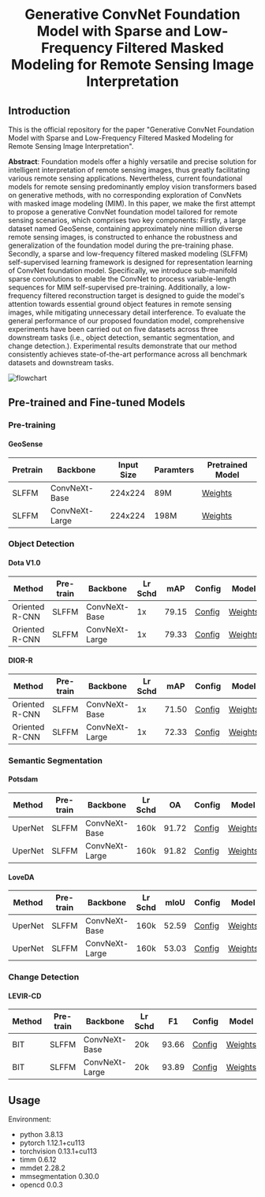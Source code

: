# <center> Generative ConvNet Foundation Model with Sparse and Low-Frequency Filtered Masked Modeling for Remote Sensing Image Interpretation <center>

Introduction
---
This is the official repository for the paper "Generative ConvNet Foundation Model with Sparse and Low-Frequency Filtered Masked Modeling for Remote Sensing Image Interpretation".


**Abstract**: Foundation models offer a highly versatile and precise solution for intelligent interpretation of remote sensing images, thus greatly facilitating various remote sensing applications. Nevertheless, current foundational models for remote sensing predominantly employ vision transformers based on generative methods, with no corresponding exploration of ConvNets with masked image modeling (MIM). In this paper, we make the first attempt to propose a generative ConvNet foundation model tailored for remote sensing scenarios, which comprises two key components: Firstly, a large dataset named GeoSense, containing approximately nine million diverse remote sensing images, is constructed to enhance the robustness and generalization of the foundation model during the pre-training phase. Secondly, a sparse and low-frequency filtered masked modeling (SLFFM) self-supervised learning framework is designed for representation learning of ConvNet foundation model. Specifically, we introduce sub-manifold sparse convolutions to enable the ConvNet to process variable-length sequences for MIM self-supervised pre-training. Additionally, a low-frequency filtered reconstruction target is designed to guide the model's attention towards essential ground object features in remote sensing images, while mitigating unnecessary detail interference. To evaluate the general performance of our proposed foundation model, comprehensive experiments have been carried out on five datasets across three downstream tasks (i.e., object detection, semantic segmentation, and change detection.). Experimental results demonstrate  that our method consistently achieves state-of-the-art performance across all benchmark datasets and downstream tasks.

![flowchart](https://github.com/HIT-SIRS/SLFFM/assets/114158053/614d3211-da3e-44cf-9ed4-43f6b6e694b9)

## Pre-trained and Fine-tuned Models

### Pre-training

#### GeoSense

| Pretrain | Backbone      | Input Size | Paramters | Pretrained Model |
|----------|---------------|---------|-----------|------------------|
| SLFFM    | ConvNeXt-Base | 224x224 | 89M       | [Weights](<https://pan.baidu.com/s/1T5gmsvLh7mmGbzHI6r8gWw?pwd=ewjg>)|
|  SLFFM   | ConvNeXt-Large| 224x224 | 198M      | [Weights](<https://pan.baidu.com/s/1fTesshqGB3UCjYDP7jwWKQ?pwd=5yxn>)|

### Object Detection

#### Dota V1.0

| Method         | Pre-train | Backbone       | Lr Schd | mAP   | Config                                                                                                                | Model                                   |
|----------------|-----------|----------------|---------|-------|-----------------------------------------------------------------------------------------------------------------------|-----------------------------------------|
| Oriented R-CNN | SLFFM     | ConvNeXt-Base  | 1x      | 79.15 | [Config](<https://github.com/HIT-SIRS/SLFFM/blob/main/ObjectDetection/configs/convnext/convnext_base_rcnn_dota.py>)   | [Weights](<https://pan.baidu.com/s/16llItvVn6iOXino1FNiDhQ?pwd=shcp>)  |
| Oriented R-CNN | SLFFM     | ConvNeXt-Large | 1x      | 79.33 | [Config](<https://github.com/HIT-SIRS/SLFFM/blob/main/ObjectDetection/configs/convnext/convnext_large_rcnn_dota.py>)  | [Weights](<https://pan.baidu.com/s/1X8LkrECyAfCXOaGFsm-dBw?pwd=oq36>)  |

#### DIOR-R

| Method         | Pre-train | Backbone       | Lr Schd | mAP   | Config                                                                                                                  | Model                                                                                                               |
|----------------|-----------|----------------|---------|-------|-------------------------------------------------------------------------------------------------------------------------|---------------------------------------------------------------------------------------------------------------------|
| Oriented R-CNN | SLFFM     | ConvNeXt-Base  | 1x      | 71.50 | [Config](<https://github.com/HIT-SIRS/SLFFM/blob/main/ObjectDetection/configs/convnext/convnext_base_rcnn_dior.py>)     | [Weights](<https://pan.baidu.com/s/1ySSJZ596n8TYzcRubSqYPw?pwd=aczh>)                                                                              |
| Oriented R-CNN | SLFFM     | ConvNeXt-Large | 1x      | 72.33 | [Config](<https://github.com/HIT-SIRS/SLFFM/blob/main/ObjectDetection/configs/convnext/convnext_large_rcnn_dior.py>)    | [Weights](<https://pan.baidu.com/s/1rTCTfy3KGFJor4Hyd4zDRQ?pwd=hrpc>) |

### Semantic Segmentation

#### Potsdam

| Method   | Pre-train | Backbone       | Lr Schd | OA    | Config                                                                                                        | Model                                   |
|----------|-----------|----------------|---------|-------|---------------------------------------------------------------------------------------------------------------|-----------------------------------------|
| UperNet  | SLFFM     | ConvNeXt-Base  | 160k    | 91.72 | [Config](<https://github.com/HIT-SIRS/SLFFM/blob/main/SemanticSegmentation/configs/convnext_b_potsdam.py>)    | [Weights](<https://pan.baidu.com/s/1G7t-zao0crIuaOJ8AsRqaQ?pwd=28gt>)  |
| UperNet  | SLFFM     | ConvNeXt-Large | 160k    | 91.82 | [Config](<https://github.com/HIT-SIRS/SLFFM/blob/main/SemanticSegmentation/configs/convnext_l_potsdam.py>)    | [Weights](<https://pan.baidu.com/s/1fIAXmBhk2kuviXFyIXRJtQ?pwd=ascd>)  |

#### LoveDA

| Method   | Pre-train | Backbone       | Lr Schd | mIoU  | Config                                                                                                    | Model                                   |
|----------|-----------|----------------|---------|-------|-----------------------------------------------------------------------------------------------------------|-----------------------------------------|
| UperNet  | SLFFM     | ConvNeXt-Base  | 160k    | 52.59 | [Config](<https://github.com/HIT-SIRS/SLFFM/blob/main/SemanticSegmentation/configs/convnext_b_loveda.py>) | [Weights](<https://pan.baidu.com/s/1w_A_3HQhVCd0-p5A5t_ezA?pwd=pf18>)  |
| UperNet  | SLFFM     | ConvNeXt-Large | 160k    | 53.03 | [Config](<https://github.com/HIT-SIRS/SLFFM/blob/main/SemanticSegmentation/configs/convnext_l_loveda.py>) | [Weights](<https://pan.baidu.com/s/1YbyscREPbH4ZbjRV4d4cuA?pwd=2ybd>)  |

### Change Detection

#### LEVIR-CD

| Method | Pre-train | Backbone       | Lr Schd | F1    | Config                                                                                                         | Model                                   |
|--------|-----------|----------------|---------|-------|----------------------------------------------------------------------------------------------------------------|-----------------------------------------|
| BIT    | SLFFM     | ConvNeXt-Base  | 20k     | 93.66 | [Config](<https://github.com/HIT-SIRS/SLFFM/blob/main/ChangeDetection/configs/convnext/convnext_base_bit.py>)  | [Weights](<https://pan.baidu.com/s/1WkpEJQe9o1nZ6hYqvG_s8g?pwd=9kql>)  |
| BIT    | SLFFM     | ConvNeXt-Large | 20k     | 93.89 | [Config](<https://github.com/HIT-SIRS/SLFFM/blob/main/ChangeDetection/configs/convnext/convnext_large_bit.py>) | [Weights](<https://pan.baidu.com/s/1ho2QDc49EbPYY177iKk60w?pwd=icko>)  |

## Usage

Environment:

- python 3.8.13
- pytorch 1.12.1+cu113
- torchvision 0.13.1+cu113
- timm 0.6.12
- mmdet 2.28.2
- mmsegmentation 0.30.0
- opencd 0.0.3

